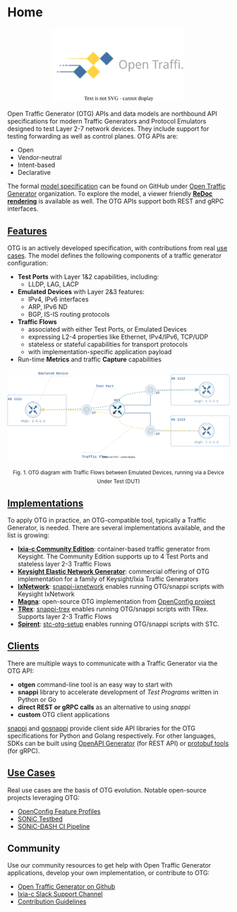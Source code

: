 # Home

<p align=center><img src="images/otg_logo.svg" width="300"></p>

Open Traffic Generator (OTG) APIs and data models are northbound API specifications for modern Traffic Generators and Protocol Emulators designed to test Layer 2-7 network devices. They include support for testing  forwarding as well as control planes. OTG APIs are:

* Open
* Vendor-neutral
* Intent-based
* Declarative

The formal [model specification](https://github.com/open-traffic-generator/models/blob/master/artifacts/openapi.yaml) can be found on GitHub under [Open Traffic Generator](https://github.com/open-traffic-generator) organization. To explore the model, a viewer friendly [**ReDoc rendering**](https://redocly.github.io/redoc/?url=https://raw.githubusercontent.com/open-traffic-generator/models/master/artifacts/openapi.yaml&nocors) is available as well. The OTG APIs support both REST and gRPC interfaces.

## [Features](model.md)

OTG is an actively developed specification, with contributions from real [use cases](/examples/#use-cases). The model defines the following components of a traffic generator configuration:
<!-- TODO add links from bold items to paragraphs in Model section -->
* **Test Ports** with Layer 1&2 capabilities, including:
	- LLDP, LAG, LACP
* **Emulated Devices** with Layer 2&3 features:
	- IPv4, IPv6 interfaces
	- ARP, IPv6 ND
	- BGP, IS-IS routing protocols
* **Traffic Flows**
    - associated with either Test Ports, or Emulated Devices
	- expressing L2-4 properties like Ethernet, IPv4/IPv6, TCP/UDP
	- stateless or stateful capabilities for transport protocols
	- with implementation-specific application payload
* Run-time **Metrics** and traffic **Capture** capabilities

![Example OTG Diagram](images/otg-example-diagram.svg)
<p style="text-align: center;"><sub>Fig. 1. OTG diagram with Traffic Flows between Emulated Devices, running via a Device Under Test (DUT)</sub></p>

## [Implementations](implementations.md)

To apply OTG in practice, an OTG-compatible tool, typically a Traffic Generator, is needed. There are several implementations available, and the list is growing:

* [**Ixia-c Community Edition**](https://ixia-c.dev): container-based traffic generator from Keysight. The Community Edition supports up to 4 Test Ports and stateless layer 2-3 Traffic Flows
* [**Keysight Elastic Network Generator**](https://www.keysight.com/us/en/products/network-test/protocol-load-test/keysight-elastic-network-generator.html): commercial offering of OTG implementation for a family of Keysight/Ixia Traffic Generators
* [**IxNetwork**](https://www.keysight.com/us/en/products/network-test/protocol-load-test/ixnetwork.html): [snappi-ixnetwork](https://github.com/open-traffic-generator/snappi-ixnetwork) enables running OTG/snappi scripts with Keysight IxNetwork
* [**Magna**](https://github.com/openconfig/magna): open-source OTG implementation from [OpenConfig project](https://openconfig.net/)
* [**TRex**](https://trex-tgn.cisco.com/): [snappi-trex](https://github.com/open-traffic-generator/snappi-trex) enables running OTG/snappi scripts with TRex. Supports layer 2-3 Traffic Flows
* [**Spirent**](https://github.com/Spirent-STC): [stc-otg-setup](https://github.com/Spirent-STC/stc-otg-setup) enables running OTG/snappi scripts with STC. 

## [Clients](clients.md)

There are multiple ways to communicate with a Traffic Generator via the OTG API:
 <!-- TODO add links from bold items to paragraphs in Clients section -->
* **otgen** command-line tool is an easy way to start with
* **snappi** library to accelerate development of *Test Programs* written in Python or Go
* **direct REST or gRPC calls** as an alternative to using *snappi*
* **custom** OTG client applications

[snappi](https://pypi.org/project/snappi/) and [gosnappi](https://pkg.go.dev/github.com/open-traffic-generator/snappi/gosnappi) provide client side API libraries for the OTG specifications for Python and Golang respectively.  For other languages, SDKs can be built using [OpenAPI Generator](https://github.com/OpenAPITools/openapi-generator) (for REST API) or [protobuf tools](https://github.com/protocolbuffers/protobuf) (for gRPC).

## [Use Cases](examples.md#use-cases)

Real use cases are the basis of OTG evolution. Notable open-source projects leveraging OTG:

* [OpenConfig Feature Profiles](https://github.com/openconfig/featureprofiles)
* [SONiC Testbed](https://github.com/sonic-net/sonic-mgmt)
* [SONiC-DASH CI Pipeline](https://github.com/Azure/DASH)

## Community

Use our community resources to get help with Open Traffic Generator applications, develop your own implementation, or contribute to OTG:

* [Open Traffic Generator on Github](https://github.com/open-traffic-generator)
* [Ixia-c Slack Support Channel](https://github.com/open-traffic-generator/ixia-c/blob/main/docs/support.md)
* [Contribution Guidelines](https://github.com/open-traffic-generator/ixia-c/blob/main/docs/contribute.md)